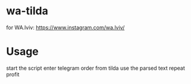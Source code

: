 # wa-tilda

for WA.lviv: https://www.instagram.com/wa.lviv/

# Usage
start the script
enter telegram order from tilda
use the parsed text
repeat
profit
